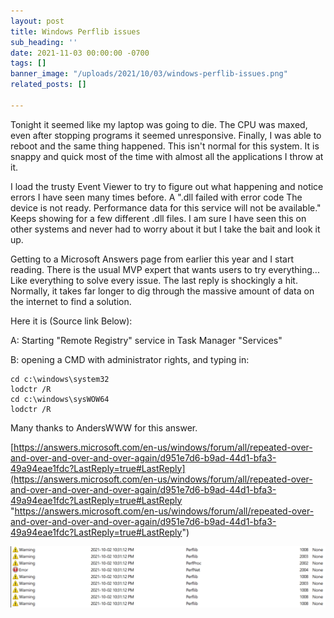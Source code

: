 ```yaml
---
layout: post
title: Windows Perflib issues
sub_heading: ''
date: 2021-11-03 00:00:00 -0700
tags: []
banner_image: "/uploads/2021/10/03/windows-perflib-issues.png"
related_posts: []

---
```

Tonight it seemed like my laptop was going to die. The CPU was maxed, even after stopping programs it seemed unresponsive. Finally, I was able to reboot and the same thing happened. This isn't normal for this system. It is snappy and quick most of the time with almost all the applications I throw at it.

I load the trusty Event Viewer to try to figure out what happening and notice errors I have seen many times before. A ".dll failed with error code The device is not ready. Performance data for this service will not be available." Keeps showing for a few different .dll files. I am sure I have seen this on other systems and never had to worry about it but I take the bait and look it up.

Getting to a Microsoft Answers page from earlier this year and I start reading. There is the usual MVP expert that wants users to try everything... Like everything to solve every issue. The last reply is shockingly a hit. Normally, it takes far longer to dig through the massive amount of data on the internet to find a solution.

Here it is (Source link Below):

A: Starting "Remote Registry" service in Task Manager "Services"

B: opening a CMD with administrator rights, and typing in:

    cd c:\windows\system32
    lodctr /R
    cd c:\windows\sysWOW64
    lodctr /R

Many thanks to AndersWWW for this answer.

[https://answers.microsoft.com/en-us/windows/forum/all/repeated-over-and-over-and-over-and-over-again/d951e7d6-b9ad-44d1-bfa3-49a94eae1fdc?LastReply=true#LastReply](https://answers.microsoft.com/en-us/windows/forum/all/repeated-over-and-over-and-over-and-over-again/d951e7d6-b9ad-44d1-bfa3-49a94eae1fdc?LastReply=true#LastReply "https://answers.microsoft.com/en-us/windows/forum/all/repeated-over-and-over-and-over-and-over-again/d951e7d6-b9ad-44d1-bfa3-49a94eae1fdc?LastReply=true#LastReply")

![](/uploads/2021/10/03/windows-perflib-issues.png)